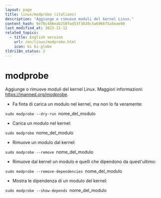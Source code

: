```yaml
---
layout: page
title: linux/modprobe (italiano)
description: "Aggiunge o rimuove moduli del kernel Linux."
content_hash: 9e78c486eab258fad53f3030c5a6966f5a5eae00
last_modified_at: 2023-11-12
related_topics:
  - title: English version
    url: /en/linux/modprobe.html
    icon: bi bi-globe
tldri18n_status: 2
---
```

# modprobe

Aggiunge o rimuove moduli del kernel Linux.
Maggiori informazioni: <https://manned.org/modprobe>.

- Fa finta di carica un modulo nel kernel, ma non lo fa veramente:

`sudo modprobe --dry-run `<span class="tldr-var badge badge-pill bg-dark-lm bg-white-dm text-white-lm text-dark-dm font-weight-bold">nome_del_modulo</span>

- Carica un modulo nel kernel:

`sudo modprobe `<span class="tldr-var badge badge-pill bg-dark-lm bg-white-dm text-white-lm text-dark-dm font-weight-bold">nome_del_modulo</span>

- Rimuove un modulo dal kernel:

`sudo modprobe --remove `<span class="tldr-var badge badge-pill bg-dark-lm bg-white-dm text-white-lm text-dark-dm font-weight-bold">nome_del_modulo</span>

- Rimuove dal kernel un modulo e quelli che dipendono da quest'ultimo:

`sudo modprobe --remove-dependencies `<span class="tldr-var badge badge-pill bg-dark-lm bg-white-dm text-white-lm text-dark-dm font-weight-bold">nome_del_modulo</span>

- Mostra le dipendenza di un modulo del kernel:

`sudo modprobe --show-depends `<span class="tldr-var badge badge-pill bg-dark-lm bg-white-dm text-white-lm text-dark-dm font-weight-bold">nome_del_modulo</span>
